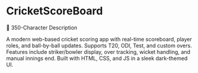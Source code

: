 # CricketScoreBoard
🔖 350-Character Description

A modern web-based cricket scoring app with real-time scoreboard, player roles, and ball-by-ball updates. Supports T20, ODI, Test, and custom overs. Features include striker/bowler display, over tracking, wicket handling, and manual innings end. Built with HTML, CSS, and JS in a sleek dark-themed UI.
